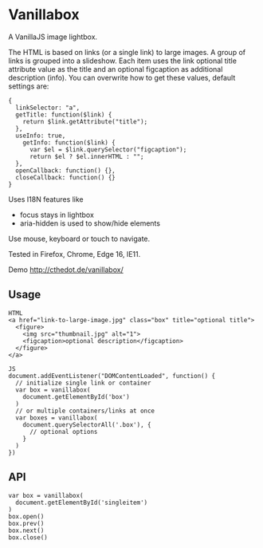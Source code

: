 # Vanillabox
A VanillaJS image lightbox.

The HTML is based on links (or a single link) to large images. A group of links is grouped into a slideshow. Each item uses the link optional title attribute value as the title and an optional figcaption as additional description (info). You can overwrite how to get these values, default settings are:

    {
      linkSelector: "a",
      getTitle: function($link) {
        return $link.getAttribute("title");
      },
      useInfo: true,
        getInfo: function($link) {
          var $el = $link.querySelector("figcaption");
          return $el ? $el.innerHTML : "";
      },
      openCallback: function() {},
      closeCallback: function() {}
    }

Uses I18N features like

- focus stays in lightbox
- aria-hidden is used to show/hide elements

Use mouse, keyboard or touch to navigate.

Tested in Firefox, Chrome, Edge 16, IE11.

Demo http://cthedot.de/vanillabox/

## Usage
    HTML
    <a href="link-to-large-image.jpg" class="box" title="optional title">
      <figure>
        <img src="thumbnail.jpg" alt="1">
        <figcaption>optional description</figcaption>
      </figure>
    </a>

    JS
    document.addEventListener("DOMContentLoaded", function() {
      // initialize single link or container
      var box = vanillabox(
        document.getElementById('box')
      )
      // or multiple containers/links at once
      var boxes = vanillabox(
        document.querySelectorAll('.box'), {
          // optional options
        }
      )
    })

## API

    var box = vanillabox(
      document.getElementById('singleitem')
    )
    box.open()
    box.prev()
    box.next()
    box.close()